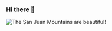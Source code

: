 ### Hi there 👋

![The San Juan Mountains are beautiful!](<(https://i.ibb.co/7GFGkjL/github-header-image.png)> 'San Juan Mountains')

<!--
**fai-sas/fai-sas** is a ✨ _special_ ✨ repository because its `README.md` (this file) appears on your GitHub profile.

Here are some ideas to get you started:

- 🔭 I’m currently working on ...
- 🌱 I’m currently learning ...
- 👯 I’m looking to collaborate on ...
- 🤔 I’m looking for help with ...
- 💬 Ask me about ...
- 📫 How to reach me: ...
- 😄 Pronouns: ...
- ⚡ Fun fact: ...
-->
